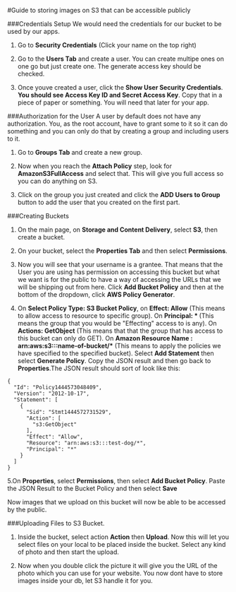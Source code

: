 #Guide to storing images on S3 that can be accessible publicly

###Credentials Setup
We would need the credentials for our bucket to be used by our apps.

1. Go to <b>Security Credentials</b> (Click your name on the top right)

2. Go to the <b>Users Tab</b> and create a user. You can create multipe ones on one go but just create one. The generate access key should be checked.

3. Once youve created a user, click the <b>Show User Security Credentials</b>. <b>You should see Access Key ID and Secret Access Key</b>. Copy that in a piece of paper or something. You will need that later for your app.

###Authorization for the User
A user by default does not have any authorization. You, as the root account, have to grant some to it so it can do something and you can only do that by creating a group and including users to it.

1. Go to <b>Groups Tab</b> and create a new group.

2. Now when you reach the <b>Attach Policy</b> step, look for <b>AmazonS3FullAccess</b> and select that. This will give you full access so you can do anything on S3.

3. Click on the group you just created and click the <b>ADD Users to Group</b> button to add the user that you created on the first part.

###Creating Buckets

1. On the main page, on <b>Storage and Content Delivery</b>, select <b>S3</b>, then create a bucket.

2. On your bucket, select the <b>Properties Tab</b> and then select <b>Permissions</b>.

3. Now you will see that your username is a grantee. That means that the User you are using has permission on accessing this bucket but what we want is for the public to have a way of accessing the URLs that we will be shipping out from here. Click <b>Add Bucket Policy</b> and then at the bottom of the dropdown, click <b>AWS Policy Generator</b>.

4. On <b>Select Policy Type: S3 Bucket Policy</b>, on <b>Effect: Allow</b> (This means to allow access to resource to specific group). On <b>Principal: * </b>(This means the group that you would be "Effecting" access to is any). On <b>Actions: GetObject</b> (This means that that the group that has access to this bucket can only do GET). On <b>Amazon Resource Name : arn:aws:s3:::name-of-bucket/*</b> (This means to apply the policies we have specified to the specified bucket). Select <b>Add Statement</b> then select <b>Generate Policy</b>. Copy the JSON result and then go back to <b>Properties</b>.The JSON result should sort of look like this:
```
{
  "Id": "Policy1444573048409",
  "Version": "2012-10-17",
  "Statement": [
    {
      "Sid": "Stmt1444572731529",
      "Action": [
        "s3:GetObject"
      ],
      "Effect": "Allow",
      "Resource": "arn:aws:s3:::test-dog/*",
      "Principal": "*"
    }
  ]
}
```

5.On <b>Properties</b>, select <b>Permissions</b>, then select <b>Add Bucket Policy</b>. Paste the JSON Result to the Bucket Policy and then select <b>Save</b>

Now images that we upload on this bucket will now be able to be accessed by the public.

###Uploading Files to S3 Bucket.

1. Inside the bucket, select action <b>Action</b> then <b>Upload</b>. Now this will let you select files on your local to be placed inside the bucket. Select any kind of photo and then start the upload.

2. Now when you double click the picture it will give you the URL of the photo which you can use for your website. You now dont have to store images inside your db, let S3 handle it for you.

